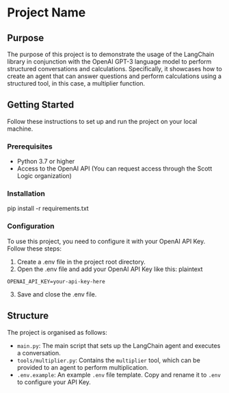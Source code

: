 # Project Name

## Purpose

The purpose of this project is to demonstrate the usage of the LangChain library in conjunction with the OpenAI GPT-3 language model to perform structured conversations and calculations. 
Specifically, it showcases how to create an agent that can answer questions and perform calculations using a structured tool, in this case, a multiplier function.

## Getting Started

Follow these instructions to set up and run the project on your local machine.

### Prerequisites

- Python 3.7 or higher
- Access to the OpenAI API (You can request access through the Scott Logic organization)

### Installation

pip install -r requirements.txt

### Configuration
To use this project, you need to configure it with your OpenAI API Key. Follow these steps:

1. Create a .env file in the project root directory.
2. Open the .env file and add your OpenAI API Key like this:
plaintext
```
OPENAI_API_KEY=your-api-key-here
```
3. Save and close the .env file.

## Structure

The project is organised as follows:

- `main.py`: The main script that sets up the LangChain agent and executes a conversation.
- `tools/multiplier.py`: Contains the `multiplier` tool, which can be provided to an agent to perform multiplication.
- `.env.example`: An example `.env` file template. Copy and rename it to `.env` to configure your API Key.
